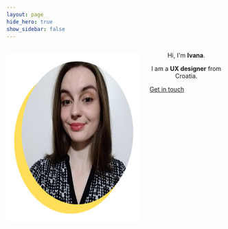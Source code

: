 ```yaml
---
layout: page
hide_hero: true
show_sidebar: false
---
```

<html lang="en">
  <head>
    <meta charset="utf-8">
    <meta name="viewport" content="width=device-width, initial-scale=1">
    <title>Ivana Žemberi</title>
    <script src="https://unpkg.com/@lottiefiles/lottie-player@latest/dist/lottie-player.js"></script>
  </head>
  <body>
    <div class="columns is-centered is-vcentered">
      <div class="column">
        <p align="center"><img src="images/autor.png" alt="Ivana Žemberi" image is-square height="400" width="400"></p>
      </div>
      <div class="column is-size-5">
        <p align="center">
            <lottie-player src="https://assets8.lottiefiles.com/packages/lf20_jdgp5o5z.json" background="transparent"  speed="1"  style="width: 50px; height: 50px;" loop autoplay></lottie-player>
        </p>
        <p align="center">Hi, I'm <strong>Ivana</strong>.</p> 
        <p align="center">I am a <strong>UX designer</strong> from Croatia.</p>
        <div class="has-text-centered">
          <a href="mailto:ivana@zemberi.me" class="button is-warning is-medium is-focused">
            <span>Get in touch</span>
          </a>
        </div>
      </div>
    </div>
  </body>
</html>